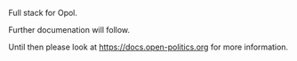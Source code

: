 Full stack for Opol.

Further documenation will follow.

Until then please look at https://docs.open-politics.org for more information.
